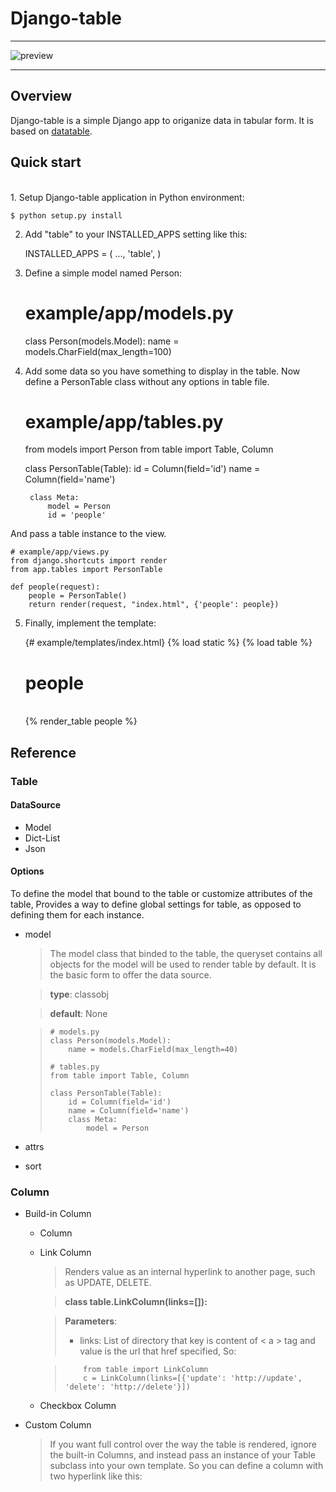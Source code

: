 # Django-table

_____________________________________________________________________

![preview](http://redmine.funshion.com/redmine/attachments/download/54280/django-table.png)
_____________________________________________________________________

## Overview

Django-table is a simple Django app to origanize data in tabular form.
It is based on [datatable](http://datatables.net).

## Quick start
<br>
1. Setup Django-table application in Python environment:<br>

    $ python setup.py install
2. Add "table" to your INSTALLED_APPS setting like this:<br>

    INSTALLED_APPS = (
        ...,
        'table',
    )
3. Define a simple model named Person:<br>

    # example/app/models.py
    class Person(models.Model):
        name = models.CharField(max_length=100)
4. Add some data so you have something to display in the table.
Now define a PersonTable class without any options in table file.<br>

    # example/app/tables.py
    from models import Person
    from table import Table, Column
    
    class PersonTable(Table):
        id = Column(field='id')
        name = Column(field='name')

        class Meta:
            model = Person
            id = 'people'

And pass a table instance to the view.

    # example/app/views.py
    from django.shortcuts import render
    from app.tables import PersonTable

    def people(request):
        people = PersonTable()
        return render(request, "index.html", {'people': people})
5. Finally, implement the template:<br>

    {# example/templates/index.html}
    {% load static %}
    {% load table %}

    <link href="{% static 'css/bootstrap.min.css' %}" rel="stylesheet" media="screen">
    <script src="{% static 'js/jquery.min.js' %}"></script>
    <script src="{% static 'js/bootstrap.min.js' %}"></script>

    <!DOCTYPE html>
    <html>
        <head>
            <meta http-equiv="content-type" content="text/html; charset=utf-8" />
            <title>person</title>
        </head>
        <body>
            <div class="container" style="margin-top: 10px">
                <h1>people</h1>
                <br />
                {% render_table people %}
            </div>
        </body>
    </html>

## Reference

### Table
#### DataSource
* Model
* Dict-List
* Json
#### Options
To define the model that bound to the table or customize attributes of the table, 
Provides a way to define global settings for table, as opposed to defining them for each instance.

* model
  
  > The model class that binded to the table, the queryset contains all objects for the model will be used to render table by default. It is the basic form to offer the data source.

  > **type**: classobj
  
  > **default**: None
  
  >     # models.py
  >     class Person(models.Model):
  >         name = models.CharField(max_length=40)
  > 
  >     # tables.py
  >     from table import Table, Column
  >
  >     class PersonTable(Table):
  >         id = Column(field='id')
  >         name = Column(field='name')
  >         class Meta:
  >             model = Person

* attrs
* sort
### Column
* Build-in Column
  * Column
  * Link Column
      > Renders value as an internal hyperlink to another page, such as UPDATE, DELETE. 

      > **class table.LinkColumn(links=[]):**

      > **Parameters**: 
      > * links: List of directory that key is content of < a > tag and value is the url that href specified, So:

      >         from table import LinkColumn
      >         c = LinkColumn(links=[{'update': 'http://update', 'delete': 'http://delete'}])
  * Checkbox Column

* Custom Column

  > If you want full control over the way the table is rendered, ignore the built-in Columns,
and instead pass an instance of your Table subclass into your own template. So you can define
a column with two hyperlink like this:
  
  
